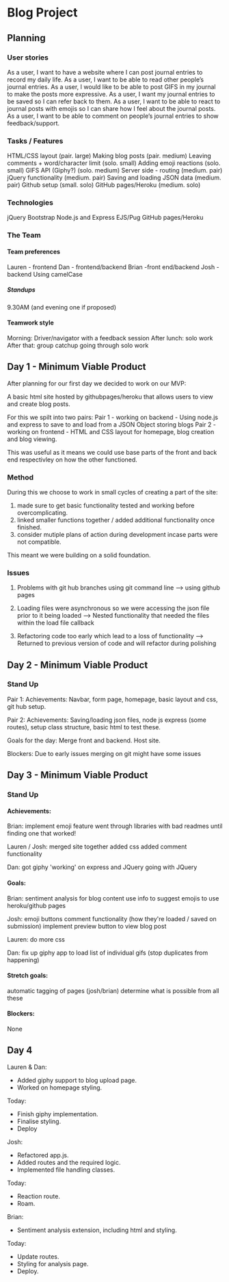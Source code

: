 # Blog Project  #

## Planning  ##

### User stories ###
As a user, I want to have a website where I can post journal entries to record my daily life.
As a user, I want to be able to read other people’s journal entries.
As a user, I would like to be able to post GIFS in my journal to make the posts more expressive.
As a user, I want my journal entries to be saved so I can refer back to them.
As a user, I want to be able to react to journal posts with emojis so I can share how I feel about the journal posts.
As a user, I want to be able to comment on people’s journal entries to show feedback/support.

### Tasks / Features ###
HTML/CSS layout (pair. large)
Making blog posts (pair. medium)
Leaving comments + word/character limit (solo. small)
Adding emoji reactions (solo. small)
GIFS API (Giphy?) (solo. medium)
Server side - routing (medium. pair)
jQuery functionality (medium. pair)
Saving and loading JSON data (medium. pair)
Github setup (small. solo)
GitHub pages/Heroku (medium. solo)


### Technologies ###
jQuery
Bootstrap
Node.js and Express
EJS/Pug
GitHub pages/Heroku

### The Team ###

#### Team preferences ####
Lauren - frontend
Dan - frontend/backend
Brian -front end/backend
Josh - backend
Using camelCase

##### Standups ####
9.30AM (and evening one if proposed)

#### Teamwork style #####
Morning: Driver/navigator with a feedback session
After lunch: solo work
After that: group catchup going through solo work


## Day 1 - Minimum Viable Product ##

After planning for our first day we decided to work on our MVP:

A basic html site hosted by githubpages/heroku that allows users to view and create blog posts.

For this we spilt into two pairs:
Pair 1 - working on backend - Using node.js and express to save to and load from a JSON Object storing blogs
Pair 2 - working on frontend - HTML and CSS layout for homepage, blog creation and blog viewing.

This was useful as it means we could use base parts of the front and back end respectivley on how the other functioned.


### Method ### 
During this we choose to work in small cycles of creating a part of the site:

1. made sure to get basic functionality tested and working before overcomplicating.
2. linked smaller functions together / added additional functionality once finished.
3. consider mutiple plans of action during development incase parts were not compatible.

This meant we were building on a solid foundation.


### Issues ###
1. Problems with git hub branches using git command line 
--> using github pages

2. Loading files were asynchronous so we were accessing the json file prior to it being loaded 
--> Nested functionality that needed the files within the load file callback

3. Refactoring code too early which lead to a loss of functionality 
--> Returned to previous version of code and will refactor during polishing

## Day 2 - Minimum Viable Product ##

### Stand Up ###

Pair 1:
Achievements: Navbar, form page, homepage, basic layout and css, git hub setup.

Pair 2: 
Achievements: Saving/loading json files, node js express (some routes), setup class structure, basic html to test these.

Goals for the day:
Merge front and backend.
Host site.

Blockers: Due to early issues merging on git might have some issues

## Day 3 - Minimum Viable Product

### Stand Up

#### Achievements:

Brian:
implement emoji feature
went through libraries with bad readmes until finding one that worked!

Lauren / Josh:
merged site together
added css
added comment functionality

Dan:
got giphy 'working' on express and JQuery
going with JQuery

#### Goals: 

Brian: 
sentiment analysis for blog content
use info to suggest emojis to use
heroku/github pages

Josh: 
emoji buttons
comment functionality (how they're loaded / saved on submission)
implement preview button to view blog post

Lauren:
do more css

Dan:
fix up giphy app to load list of individual gifs (stop duplicates from happening)

#### Stretch goals: 
automatic tagging of pages (josh/brian)
determine what is possible from all these

#### Blockers: 
None


## Day 4

Lauren & Dan:

* Added giphy support to blog upload page.
* Worked on homepage styling. 

Today:

* Finish giphy implementation.
* Finalise styling.
* Deploy

Josh:
* Refactored app.js.
* Added routes and the required logic.
* Implemented file handling classes.

Today:
* Reaction route.
* Roam.

Brian:

* Sentiment analysis extension, including html and styling.

Today:
* Update routes.
* Styling for analysis page.
* Deploy.


